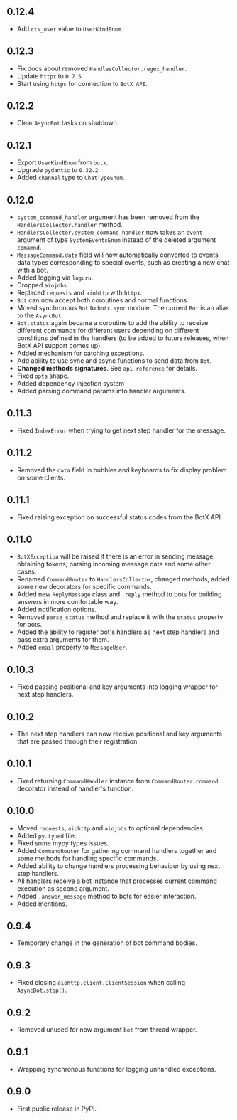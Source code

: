 ## 0.12.4

* Add `cts_user` value to `UserKindEnum`.

## 0.12.3

* Fix docs about removed `HandlesCollector.regex_handler`.
* Update `httpx` to `0.7.5`.
* Start using `https` for connection to `BotX API`.

## 0.12.2

* Clear `AsyncBot` tasks on shutdown.

## 0.12.1

* Export `UserKindEnum` from `botx`.
* Upgrade `pydantic` to `0.32.2`.
* Added `channel` type to `ChatTypeEnum`.

## 0.12.0

* `system_command_handler` argument has been removed from the `HandlersCollector.handler` method.
* `HandlersCollector.system_command_handler` now takes an `event` argument of type `SystemEventsEnum` instead of the deleted argument `comamnd`.
* `MessageCommand.data` field will now automatically converted to events data types corresponding to special events,
such as creating a new chat with a bot.
* Added logging via `loguru`.
* Dropped `aiojobs`.
* Replaced `requests` and `aiohttp` with `httpx`.
* `Bot` can now accept both coroutines and normal functions.
* Moved synchronous `Bot` to `botx.sync` module. The current `Bot` is an alias to the `AsyncBot`.
* `Bot.status` again became a coroutine to add the ability to receive different commands for different users
depending on different conditions defined in the handlers (to be added to future releases, when BotX API support comes up).
* Added mechanism for catching exceptions.
* Add ability to use sync and async functions to send data from `Bot`.
* <b>Changed methods signatures</b>. See `api-reference` for details.
* Fixed `opts` shape.
* Added dependency injection system
* Added parsing command params into handler arguments.

## 0.11.3

* Fixed `IndexError` when trying to get next step handler for the message.

## 0.11.2

* Removed the `data` field in bubbles and keyboards to fix display problem on some clients.

## 0.11.1

* Fixed raising exception on successful status codes from the BotX API.

## 0.11.0

* `BotXException` will be raised if there is an error in sending message, obtaining tokens, parsing incoming message data and some other cases.
* Renamed `CommandRouter` to `HandlersCollector`, changed methods, added some new decorators for specific commands.
* Added new `ReplyMessage` class and `.reply` method to bots for building answers in more comfortable way.
* Added notification options.
* Removed `parse_status` method and replace it with the `status` property for bots.
* Added the ability to register bot's handlers as next step handlers and pass extra arguments for them.
* Added `email` property to `MessageUser`.

## 0.10.3

* Fixed passing positional and key arguments into logging wrapper for next step handlers.

## 0.10.2

* The next step handlers can now receive positional and key arguments that are passed through their registration.

## 0.10.1

* Fixed returning `CommandHandler` instance from `CommandRouter.command` decorator instead of handler's function.

## 0.10.0

* Moved `requests`, `aiohttp` and `aiojobs` to optional dependencies.
* Added `py.typed` file.
* Fixed some mypy types issues.
* Added `CommandRouter` for gathering command handlers together and some methods for handling specific commands.
* Added ability to change handlers processing behaviour by using next step handlers.
* All handlers receive a bot instance that processes current command execution as second argument.
* Added `.answer_message` method to bots for easier interaction.
* Added mentions.

## 0.9.4

* Temporary change in the generation of bot command bodies.

## 0.9.3

* Fixed closing `aiohttp.client.ClientSession` when calling `AsyncBot.stop()`.

## 0.9.2

* Removed unused for now argument `bot` from thread wrapper.

## 0.9.1

* Wrapping synchronous functions for logging unhandled exceptions.

## 0.9.0

* First public release in PyPI.
